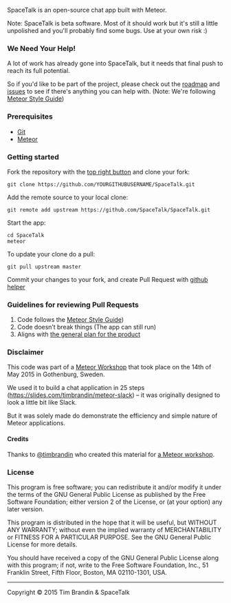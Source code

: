 SpaceTalk is an open-source chat app built with Meteor.

Note: SpaceTalk is beta software. Most of it should work but it's still a little unpolished and you'll probably find some bugs. Use at your own risk :)

### We Need Your Help!

A lot of work has already gone into SpaceTalk, but it needs that final push to reach its full potential.

So if you'd like to be part of the project, please check out the [roadmap](https://trello.com/b/R9Nh1V3t/spacetalk-roadmap) and [issues](https://github.com/SpaceTalk/SpaceTalk/issues) to see if there's anything you can help with. (Note: We're following [Meteor Style Guide](https://github.com/meteor/meteor/wiki/Meteor-Style-Guide))

### Prerequisites

* [Git](http://git-scm.com/book/en/v2/Getting-Started-Installing-Git)
* [Meteor](https://www.meteor.com/install)

### Getting started

Fork the repository with the [top right button](https://github.com/SpaceTalk/SpaceTalk#fork-destination-box) and clone your fork:

```
git clone https://github.com/YOURGITHUBUSERNAME/SpaceTalk.git
```

Add the remote source to your local clone:

```
git remote add upstream https://github.com/SpaceTalk/SpaceTalk.git
```

Start the app:

```
cd SpaceTalk
meteor
```

To update your clone do a pull:

```
git pull upstream master
```

Commit your changes to your fork, and create Pull Request with [github helper](https://github.com/SpaceTalk/SpaceTalk/compare/master...#)

### Guidelines for reviewing Pull Requests

1. Code follows the [Meteor Style Guide](https://github.com/meteor/meteor/wiki/Meteor-Style-Guide))
2. Code doesn’t break things (The app can still run)
3. Aligns with [the general plan for the product](https://trello.com/b/R9Nh1V3t/spacetalk-roadmap)

### Disclaimer

This code was part of a [Meteor Workshop](http://www.meetup.com/Meteor-Goteborg/events/221282857/) that took place on the 14th of May 2015 in Gothenburg, Sweden.

We used it to build a chat application in 25 steps (https://slides.com/timbrandin/meteor-slack) – it was originally designed to look a little bit like Slack.

But it was solely made do demonstrate the efficiency and simple nature of Meteor applications.

#### Credits

Thanks to [@timbrandin](https://twitter.com/timbrandin) who created this material for [a Meteor workshop](http://www.meetup.com/Meteor-Goteborg/events/221282857/).

### License

This program is free software; you can redistribute it and/or
modify it under the terms of the GNU General Public License
as published by the Free Software Foundation; either version 2
of the License, or (at your option) any later version.

This program is distributed in the hope that it will be useful,
but WITHOUT ANY WARRANTY; without even the implied warranty of
MERCHANTABILITY or FITNESS FOR A PARTICULAR PURPOSE.  See the
GNU General Public License for more details.

You should have received a copy of the GNU General Public License
along with this program; if not, write to the Free Software
Foundation, Inc., 51 Franklin Street, Fifth Floor, Boston,
MA  02110-1301, USA.

-------

Copyright © 2015 Tim Brandin &amp; SpaceTalk
